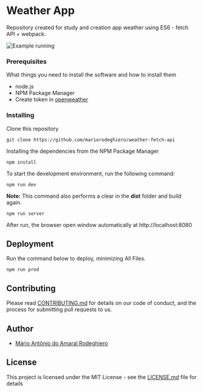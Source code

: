 # Weather App

Repository created for study and creation app weather using ES6 - fetch API + webpack.

![Example running](src/img/weather.gif)

### Prerequisites

What things you need to install the software and how to install them

* node.js
* NPM Package Manager
* Create token in [openweather]

### Installing

Clone this repository

```
git clone https://github.com/mariorodeghiero/weather-fetch-api
```

Installing the dependencies from the NPM Package Manager

```
npm install
```

To start the development environment, run the following command:

```
npm run dev
```

**Note:** This command also performs a clear in the **dist** folder and build again.

```
npm run server
```

After run, the browser open window automatically at http://localhost:8080

## Deployment

Run the command below to deploy, minimizing All Files.

```
npm run prod
```

## Contributing

Please read [CONTRIBUTING.md](CONTRIBUTING.md) for details on our code of conduct, and the process for submitting pull requests to us.

## Author

* [Mário Antônio do Amaral Rodeghiero](https://github.com/mariorodeghiero)

## License

This project is licensed under the MIT License - see the [LICENSE.md](LICENSE.md) file for details

[openweather]: https://openweathermap.org
